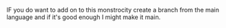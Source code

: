 IF you do want to add on to this monstrocity create a branch from the main language and if it's good enough I might make it main. 
